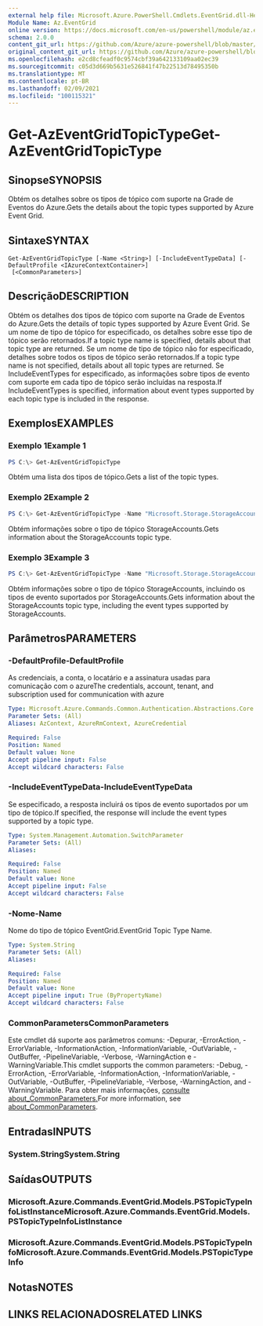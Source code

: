 ```yaml
---
external help file: Microsoft.Azure.PowerShell.Cmdlets.EventGrid.dll-Help.xml
Module Name: Az.EventGrid
online version: https://docs.microsoft.com/en-us/powershell/module/az.eventgrid/get-azeventgridtopictype
schema: 2.0.0
content_git_url: https://github.com/Azure/azure-powershell/blob/master/src/EventGrid/EventGrid/help/Get-AzEventGridTopicType.md
original_content_git_url: https://github.com/Azure/azure-powershell/blob/master/src/EventGrid/EventGrid/help/Get-AzEventGridTopicType.md
ms.openlocfilehash: e2cd8cfeadf0c9574cbf39a642133109aa02ec39
ms.sourcegitcommit: c05d3d669b5631e526841f47b22513d78495350b
ms.translationtype: MT
ms.contentlocale: pt-BR
ms.lasthandoff: 02/09/2021
ms.locfileid: "100115321"
---
```

# <span data-ttu-id="54753-101">Get-AzEventGridTopicType</span><span class="sxs-lookup"><span data-stu-id="54753-101">Get-AzEventGridTopicType</span></span>

## <span data-ttu-id="54753-102">Sinopse</span><span class="sxs-lookup"><span data-stu-id="54753-102">SYNOPSIS</span></span>
<span data-ttu-id="54753-103">Obtém os detalhes sobre os tipos de tópico com suporte na Grade de Eventos do Azure.</span><span class="sxs-lookup"><span data-stu-id="54753-103">Gets the details about the topic types supported by Azure Event Grid.</span></span>

## <span data-ttu-id="54753-104">Sintaxe</span><span class="sxs-lookup"><span data-stu-id="54753-104">SYNTAX</span></span>

```
Get-AzEventGridTopicType [-Name <String>] [-IncludeEventTypeData] [-DefaultProfile <IAzureContextContainer>]
 [<CommonParameters>]
```

## <span data-ttu-id="54753-105">Descrição</span><span class="sxs-lookup"><span data-stu-id="54753-105">DESCRIPTION</span></span>
<span data-ttu-id="54753-106">Obtém os detalhes dos tipos de tópico com suporte na Grade de Eventos do Azure.</span><span class="sxs-lookup"><span data-stu-id="54753-106">Gets the details of topic types supported by Azure Event Grid.</span></span>
<span data-ttu-id="54753-107">Se um nome de tipo de tópico for especificado, os detalhes sobre esse tipo de tópico serão retornados.</span><span class="sxs-lookup"><span data-stu-id="54753-107">If a topic type name is specified, details about that topic type are returned.</span></span>
<span data-ttu-id="54753-108">Se um nome de tipo de tópico não for especificado, detalhes sobre todos os tipos de tópico serão retornados.</span><span class="sxs-lookup"><span data-stu-id="54753-108">If a topic type name is not specified, details about all topic types are returned.</span></span>
<span data-ttu-id="54753-109">Se IncludeEventTypes for especificado, as informações sobre tipos de evento com suporte em cada tipo de tópico serão incluídas na resposta.</span><span class="sxs-lookup"><span data-stu-id="54753-109">If IncludeEventTypes is specified, information about event types supported by each topic type is included in the response.</span></span>

## <span data-ttu-id="54753-110">Exemplos</span><span class="sxs-lookup"><span data-stu-id="54753-110">EXAMPLES</span></span>

### <span data-ttu-id="54753-111">Exemplo 1</span><span class="sxs-lookup"><span data-stu-id="54753-111">Example 1</span></span>
```powershell
PS C:\> Get-AzEventGridTopicType
```

<span data-ttu-id="54753-112">Obtém uma lista dos tipos de tópico.</span><span class="sxs-lookup"><span data-stu-id="54753-112">Gets a list of the topic types.</span></span>

### <span data-ttu-id="54753-113">Exemplo 2</span><span class="sxs-lookup"><span data-stu-id="54753-113">Example 2</span></span>
```powershell
PS C:\> Get-AzEventGridTopicType -Name "Microsoft.Storage.StorageAccounts"
```

<span data-ttu-id="54753-114">Obtém informações sobre o tipo de tópico StorageAccounts.</span><span class="sxs-lookup"><span data-stu-id="54753-114">Gets information about the StorageAccounts topic type.</span></span>

### <span data-ttu-id="54753-115">Exemplo 3</span><span class="sxs-lookup"><span data-stu-id="54753-115">Example 3</span></span>
```powershell
PS C:\> Get-AzEventGridTopicType -Name "Microsoft.Storage.StorageAccounts" -IncludeEventTypeData
```

<span data-ttu-id="54753-116">Obtém informações sobre o tipo de tópico StorageAccounts, incluindo os tipos de evento suportados por StorageAccounts.</span><span class="sxs-lookup"><span data-stu-id="54753-116">Gets information about the StorageAccounts topic type, including the event types supported by StorageAccounts.</span></span>

## <span data-ttu-id="54753-117">Parâmetros</span><span class="sxs-lookup"><span data-stu-id="54753-117">PARAMETERS</span></span>

### <span data-ttu-id="54753-118">-DefaultProfile</span><span class="sxs-lookup"><span data-stu-id="54753-118">-DefaultProfile</span></span>
<span data-ttu-id="54753-119">As credenciais, a conta, o locatário e a assinatura usadas para comunicação com o azure</span><span class="sxs-lookup"><span data-stu-id="54753-119">The credentials, account, tenant, and subscription used for communication with azure</span></span>

```yaml
Type: Microsoft.Azure.Commands.Common.Authentication.Abstractions.Core.IAzureContextContainer
Parameter Sets: (All)
Aliases: AzContext, AzureRmContext, AzureCredential

Required: False
Position: Named
Default value: None
Accept pipeline input: False
Accept wildcard characters: False
```

### <span data-ttu-id="54753-120">-IncludeEventTypeData</span><span class="sxs-lookup"><span data-stu-id="54753-120">-IncludeEventTypeData</span></span>
<span data-ttu-id="54753-121">Se especificado, a resposta incluirá os tipos de evento suportados por um tipo de tópico.</span><span class="sxs-lookup"><span data-stu-id="54753-121">If specified, the response will include the event types supported by a topic type.</span></span>

```yaml
Type: System.Management.Automation.SwitchParameter
Parameter Sets: (All)
Aliases:

Required: False
Position: Named
Default value: None
Accept pipeline input: False
Accept wildcard characters: False
```

### <span data-ttu-id="54753-122">-Nome</span><span class="sxs-lookup"><span data-stu-id="54753-122">-Name</span></span>
<span data-ttu-id="54753-123">Nome do tipo de tópico EventGrid.</span><span class="sxs-lookup"><span data-stu-id="54753-123">EventGrid Topic Type Name.</span></span>

```yaml
Type: System.String
Parameter Sets: (All)
Aliases:

Required: False
Position: Named
Default value: None
Accept pipeline input: True (ByPropertyName)
Accept wildcard characters: False
```

### <span data-ttu-id="54753-124">CommonParameters</span><span class="sxs-lookup"><span data-stu-id="54753-124">CommonParameters</span></span>
<span data-ttu-id="54753-125">Este cmdlet dá suporte aos parâmetros comuns: -Depurar, -ErrorAction, -ErrorVariable, -InformationAction, -InformationVariable, -OutVariable, -OutBuffer, -PipelineVariable, -Verbose, -WarningAction e -WarningVariable.</span><span class="sxs-lookup"><span data-stu-id="54753-125">This cmdlet supports the common parameters: -Debug, -ErrorAction, -ErrorVariable, -InformationAction, -InformationVariable, -OutVariable, -OutBuffer, -PipelineVariable, -Verbose, -WarningAction, and -WarningVariable.</span></span> <span data-ttu-id="54753-126">Para obter mais informações, [consulte about_CommonParameters.](http://go.microsoft.com/fwlink/?LinkID=113216)</span><span class="sxs-lookup"><span data-stu-id="54753-126">For more information, see [about_CommonParameters](http://go.microsoft.com/fwlink/?LinkID=113216).</span></span>

## <span data-ttu-id="54753-127">Entradas</span><span class="sxs-lookup"><span data-stu-id="54753-127">INPUTS</span></span>

### <span data-ttu-id="54753-128">System.String</span><span class="sxs-lookup"><span data-stu-id="54753-128">System.String</span></span>

## <span data-ttu-id="54753-129">Saídas</span><span class="sxs-lookup"><span data-stu-id="54753-129">OUTPUTS</span></span>

### <span data-ttu-id="54753-130">Microsoft.Azure.Commands.EventGrid.Models.PSTopicTypeInfoListInstance</span><span class="sxs-lookup"><span data-stu-id="54753-130">Microsoft.Azure.Commands.EventGrid.Models.PSTopicTypeInfoListInstance</span></span>

### <span data-ttu-id="54753-131">Microsoft.Azure.Commands.EventGrid.Models.PSTopicTypeInfo</span><span class="sxs-lookup"><span data-stu-id="54753-131">Microsoft.Azure.Commands.EventGrid.Models.PSTopicTypeInfo</span></span>

## <span data-ttu-id="54753-132">Notas</span><span class="sxs-lookup"><span data-stu-id="54753-132">NOTES</span></span>

## <span data-ttu-id="54753-133">LINKS RELACIONADOS</span><span class="sxs-lookup"><span data-stu-id="54753-133">RELATED LINKS</span></span>
